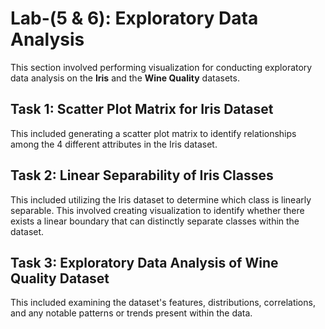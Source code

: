 # Lab-(5 & 6): Exploratory Data Analysis

This section involved performing visualization for conducting exploratory data analysis on the **Iris** and the **Wine Quality** datasets.

## Task 1: Scatter Plot Matrix for Iris Dataset
This included generating a scatter plot matrix to identify relationships among the 4 different attributes in the Iris dataset.  

## Task 2: Linear Separability of Iris Classes
This included utilizing the Iris dataset to determine which class is linearly separable. This involved creating visualization to identify whether there exists a linear boundary that can distinctly separate classes within the dataset.  

## Task 3:  Exploratory Data Analysis of Wine Quality Dataset
This included examining the dataset's features, distributions, correlations, and any notable patterns or trends present within the data.  
